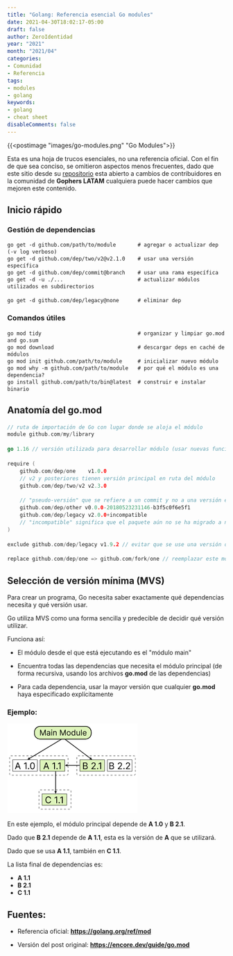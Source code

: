 ```yaml
---
title: "Golang: Referencia esencial Go modules"
date: 2021-04-30T18:02:17-05:00
draft: false
author: ZeroIdentidad
year: "2021"
month: "2021/04"
categories:
- Comunidad
- Referencia
tags:
- modules
- golang
keywords:
- golang
- cheat sheet
disableComments: false
---
```


{{<postimage "images/go-modules.png" "Go Modules">}}

Esta es una hoja de trucos esenciales, no una referencia oficial. Con el fin de que sea conciso, se omitieron aspectos menos frecuentes, dado que este sitio desde su [repositorio](https://github.com/gophers-latam/gophers-latam.github.io) esta abierto a cambios de contribuidores en la comunidad de **Gophers LATAM** cualquiera puede hacer cambios que mejoren este contenido.

<!--more-->

## Inicio rápido

### Gestión de dependencias
```shell
go get -d github.com/path/to/module       # agregar o actualizar dep (-v log verboso)
go get -d github.com/dep/two/v2@v2.1.0    # usar una versión específica
go get -d github.com/dep/commit@branch    # usar una rama específica
go get -d -u ./...                        # actualizar módulos utilizados en subdirectorios

go get -d github.com/dep/legacy@none      # eliminar dep
```

### Comandos útiles
```shell
go mod tidy                               # organizar y limpiar go.mod and go.sum
go mod download                           # descargar deps en caché de módulos
go mod init github.com/path/to/module     # inicializar nuevo módulo
go mod why -m github.com/path/to/module   # por qué el módulo es una dependencia?
go install github.com/path/to/bin@latest  # construir e instalar binario
```

## Anatomía del go.mod

```go
// ruta de importación de Go con lugar donde se aloja el módulo
module github.com/my/library

go 1.16 // versión utilizada para desarrollar módulo (usar nuevas funciones de lenguaje)

require (
    github.com/dep/one    v1.0.0
    // v2 y posteriores tienen versión principal en ruta del módulo
    github.com/dep/two/v2 v2.3.0

    // "pseudo-versión" que se refiere a un commit y no a una versión etiquetada.
    github.com/dep/other v0.0.0-20180523231146-b3f5c0f6e5f1
    github.com/dep/legacy v2.0.0+incompatible
    // "incompatible" significa que el paquete aún no se ha migrado a nuevos módulos de Go
)

exclude github.com/dep/legacy v1.9.2 // evitar que se use una versión de módulo específica

replace github.com/dep/one => github.com/fork/one // reemplazar este módulo con este otro
```

## Selección de versión mínima (MVS)

Para crear un programa, Go necesita saber exactamente qué dependencias necesita y qué versión usar.

Go utiliza MVS como una forma sencilla y predecible de decidir qué versión utilizar.

Funciona así:

- El módulo desde el que está ejecutando es el "módulo main"

- Encuentra todas las dependencias que necesita el módulo principal (de forma recursiva, usando los archivos **go.mod** de las dependencias)

- Para cada dependencia, usar la mayor versión que cualquier **go.mod** haya especificado explícitamente

### Ejemplo:

![main](images/go-mod-mvs.png)

En este ejemplo, el módulo principal depende de **A 1.0** y **B 2.1**.

Dado que **B 2.1** depende de **A 1.1**, esta es la versión de **A** que se utilizará.

Dado que se usa **A 1.1**, también en **C 1.1**.

La lista final de dependencias es:

* **A 1.1**
* **B 2.1**
* **C 1.1**

## Fuentes:

- Referencia oficial: **https://golang.org/ref/mod**

- Versión del post original: **https://encore.dev/guide/go.mod**